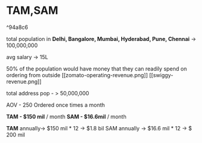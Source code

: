 # TAM,SAM

^94a8c6

total population in **Delhi, Bangalore, Mumbai, Hyderabad, Pune, Chennai** -> 100,000,000

avg salary -> 15L

50% of the population would have money that they can readily spend on ordering from outside [[zomato-operating-revenue.png]] [[swiggy-revenue.png]]

total address pop - > 50,000,000

AOV - 250
Ordered once times a month 

**TAM - $150 mil** / month 
**SAM - $16.6mil** / month

**TAM** annually-> $150 mil * 12 -> $1.8 bil
SAM annually -> $16.6 mil * 12 -> $ 200 mil